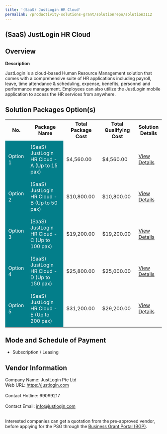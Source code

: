 ```yaml
---
title: '(SaaS) JustLogin HR Cloud'
permalink: /productivity-solutions-grant/solutionrepo/solution3112
---
```


## (SaaS) JustLogin HR Cloud

## Overview

**Description**

JustLogin is a cloud-based Human Resource Management solution that comes with a comprehensive suite of HR applications including payroll, leave, time attendance & scheduling, expense, benefits, personnel and performance management. Employees can also utilize the JustLogin mobile application to access the HR services from anywhere.

## Solution Packages Option(s)

<table>
<tr>
<th><b>No.</b></th>
<th><b>Package Name</b></th>
<th><b>Total Package Cost</b></th>
<th><b>Total Qualifying Cost</b></th>
<th><b>Solution Details</b></th>
</tr>
<tr>
<td style='padding: 10px; background-color: #037E8A; color: #FFFFFF;'>Option 1</td>
<td style='padding: 10px; background-color: #037E8A; color: #FFFFFF;'>(SaaS) JustLogin HR Cloud - A (Up to 15 pax)</td>
<td style='padding: 10px;'>$4,560.00</td>
<td style='padding: 10px;'>$4,560.00</td>
<td style='padding: 10px;'><a href='https://www.gobusiness.gov.sg/images/psg/JustLogin_Desensitised_Annex_3_wef_7_July_2022_Part_1.pdf' target='_blank'>View Details</a></td>
</tr>
<tr>
<td style='padding: 10px; background-color: #037E8A; color: #FFFFFF;'>Option 2</td>
<td style='padding: 10px; background-color: #037E8A; color: #FFFFFF;'>(SaaS) JustLogin HR Cloud - B (Up to 50 pax)</td>
<td style='padding: 10px;'>$10,800.00</td>
<td style='padding: 10px;'>$10,800.00</td>
<td style='padding: 10px;'><a href='https://www.gobusiness.gov.sg/images/psg/JustLogin_Desensitised_Annex_3_wef_7_July_2022_Part_2.pdf' target='_blank'>View Details</a></td>
</tr>
<tr>
<td style='padding: 10px; background-color: #037E8A; color: #FFFFFF;'>Option 3</td>
<td style='padding: 10px; background-color: #037E8A; color: #FFFFFF;'>(SaaS) JustLogin HR Cloud - C (Up to 100 pax)</td>
<td style='padding: 10px;'>$19,200.00</td>
<td style='padding: 10px;'>$19,200.00</td>
<td style='padding: 10px;'><a href='https://www.gobusiness.gov.sg/images/psg/JustLogin_Desensitised_Annex_3_wef_7_July_2022_Part_3.pdf' target='_blank'>View Details</a></td>
</tr>
<tr>
<td style='padding: 10px; background-color: #037E8A; color: #FFFFFF;'>Option 4</td>
<td style='padding: 10px; background-color: #037E8A; color: #FFFFFF;'>(SaaS) JustLogin HR Cloud - D (Up to 150 pax)</td>
<td style='padding: 10px;'>$25,800.00</td>
<td style='padding: 10px;'>$25,000.00</td>
<td style='padding: 10px;'><a href='https://www.gobusiness.gov.sg/images/psg/JustLogin_Desensitised_Annex_3_wef_7_July_2022_Part_4.pdf' target='_blank'>View Details</a></td>
</tr>
<tr>
<td style='padding: 10px; background-color: #037E8A; color: #FFFFFF;'>Option 5</td>
<td style='padding: 10px; background-color: #037E8A; color: #FFFFFF;'>(SaaS) JustLogin HR Cloud - E (Up to 200 pax)</td>
<td style='padding: 10px;'>$31,200.00</td>
<td style='padding: 10px;'>$29,200.00</td>
<td style='padding: 10px;'><a href='https://www.gobusiness.gov.sg/images/psg/JustLogin_Desensitised_Annex_3_wef_7_July_2022_Part_5.pdf' target='_blank'>View Details</a></td>
</tr>
</table>

## Mode and Schedule of Payment

 - Subscription / Leasing

## Vendor Information

 Company Name: JustLogin Pte Ltd<br>Web URL: https://justlogin.com <br><br>Contact Hotline: 69099217 <br><br>Contact Email: info@justlogin.com <br><br>

Interested companies can get a quotation from the pre-approved vendor, before applying for the PSG through the <a href='https://www.businessgrants.gov.sg/' target='_blank' rel='noopener'>Business Grant Portal (BGP)</a>.

<script src="/jquery/resize-tables.js"></script>
